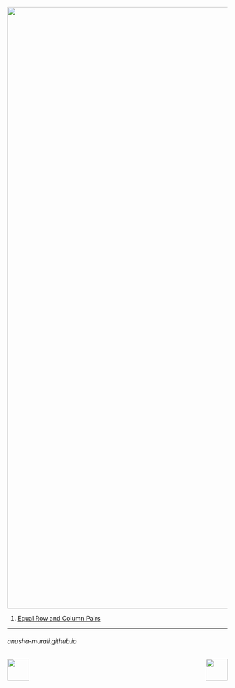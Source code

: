 <p align="center">
<img width="1375" alt="favorite_sw" src="https://github.com/user-attachments/assets/7a4a8e65-5e94-4055-8626-fd641d7c9936" />
</p>

1. [Equal Row and Column Pairs](./rowcolumnPairs.md)
   


* * *
###### anusha-murali.github.io


<img src="https://github.com/anusha-murali/anusha-murali.github.io/assets/111596338/639243aa-2857-4595-a65a-7852762bb002" width="50" height="50" align="left">

[<img src="https://github.com/user-attachments/assets/989cfb30-4fb8-40f8-a812-8a054869aa32" width="50" height="50" align="right">](../index.md)


